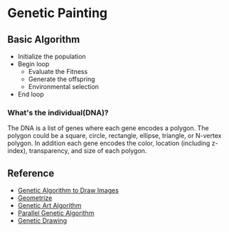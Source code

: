 # Genetic Painting

## Basic Algorithm

* Initialize the population
* Begin loop
  * Evaluate the Fitness
  * Generate the offspring
  * Environmental selection
* End loop

### What's the individual(DNA)? 

The DNA is a list of genes where each gene encodes a polygon. The polygon could be a square, circle, rectangle, ellipse, triangle, or N-vertex polygon. In addition each gene encodes the color, location (including z-index), transparency, and size of each polygon.

## Reference

* [Genetic Algorithm to Draw Images](https://kennycason.com/posts/2016-06-01-genetic-algorithm-draw-images.html)
* [Geometrize](https://www.geometrize.co.uk/)
* [Genetic Art Algorithm](https://blog.4dcu.be/programming/2020/01/12/Genetic-Art-Algorithm.html)
* [Parallel Genetic Algorithm](https://medium.com/swlh/parallel-genetic-algorithm-3d3314c8373c#:~:text=%20Parallel%20Genetic%20Algorithm%20%201%20Concept%20of,simply%20instruct%20multiple%20processors%20to%20create...%20More%20)
* [Genetic Drawing](https://github.com/anopara/genetic-drawing)
